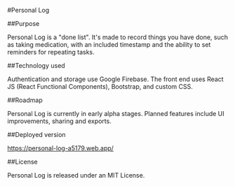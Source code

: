 #Personal Log

##Purpose

Personal Log is a "done list". It's made to record things you have done, such as taking medication, with an included timestamp and the ability to set reminders for repeating tasks.

##Technology used

Authentication and storage use Google Firebase. The front end uses React JS (React Functional Components), Bootstrap, and custom CSS.

##Roadmap

Personal Log is currently in early alpha stages. Planned features include UI improvements, sharing and exports.

##Deployed version

https://personal-log-a5179.web.app/

##License

Personal Log is released under an MIT License.
